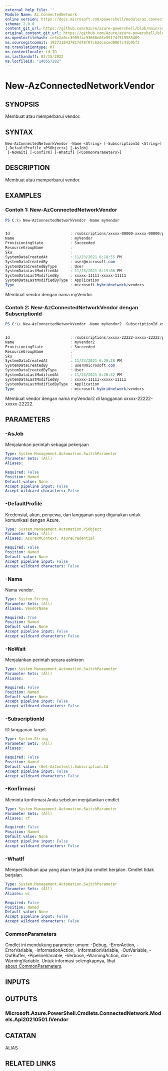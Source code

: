 ```yaml
---
external help file: ''
Module Name: Az.ConnectedNetwork
online version: https://docs.microsoft.com/powershell/module/az.connectednetwork/new-azconnectednetworkvendor
schema: 2.0.0
content_git_url: https://github.com/Azure/azure-powershell/blob/main/src/ConnectedNetwork/help/New-AzConnectedNetworkVendor.md
original_content_git_url: https://github.com/Azure/azure-powershell/blob/main/src/ConnectedNetwork/help/New-AzConnectedNetworkVendor.md
ms.openlocfilehash: ce3e2a0cc3989fac93668e03e95174f519585409
ms.sourcegitcommit: 1927316437817d48f97c62dceced0067c41b95f2
ms.translationtype: MT
ms.contentlocale: id-ID
ms.lasthandoff: 03/15/2022
ms.locfileid: "140557282"
---
```

# New-AzConnectedNetworkVendor

## SYNOPSIS
Membuat atau memperbarui vendor.

## SYNTAX

```
New-AzConnectedNetworkVendor -Name <String> [-SubscriptionId <String>] [-DefaultProfile <PSObject>] [-AsJob]
 [-NoWait] [-Confirm] [-WhatIf] [<CommonParameters>]
```

## DESCRIPTION
Membuat atau memperbarui vendor.

## EXAMPLES

### Contoh 1: New-AzConnectedNetworkVendor
```powershell
PS C:\> New-AzConnectedNetworkVendor -Name myVendor


Id                           : /subscriptions/xxxxx-00000-xxxxx-00000/providers/Microsoft.HybridNetwork/vendors/myVendor
Name                         : myVendor
ProvisioningState            : Succeeded
ResourceGroupName            :
Sku                          :
SystemDataCreatedAt          : 11/23/2021 6:18:55 PM
SystemDataCreatedBy          : user@microsoft.com
SystemDataCreatedByType      : User
SystemDataLastModifiedAt     : 11/23/2021 6:19:08 PM
SystemDataLastModifiedBy     : xxxxx-11111-xxxxx-11111
SystemDataLastModifiedByType : Application
Type                         : microsoft.hybridnetwork/vendors
```

Membuat vendor dengan nama myVendor.

### Contoh 2: New-AzConnectedNetworkVendor dengan SubscriptionId 
```powershell
PS C:\> New-AzConnectedNetworkVendor -Name myVendor2 -SubscriptionId xxxxx-22222-xxxxx-22222


Id                           : /subscriptions/xxxxx-22222-xxxxx-22222/providers/Microsoft.HybridNetwork/vendors/myVendor2
Name                         : myVendor2
ProvisioningState            : Succeeded
ResourceGroupName            :
Sku                          :
SystemDataCreatedAt          : 11/23/2021 6:20:28 PM
SystemDataCreatedBy          : user@microsoft.com
SystemDataCreatedByType      : User
SystemDataLastModifiedAt     : 11/23/2021 6:20:32 PM
SystemDataLastModifiedBy     : xxxxx-11111-xxxxx-11111
SystemDataLastModifiedByType : Application
Type                         : microsoft.hybridnetwork/vendors
```

Membuat vendor dengan nama myVendor2 di langganan xxxxx-22222-xxxxx-22222.

## PARAMETERS

### -AsJob
Menjalankan perintah sebagai pekerjaan

```yaml
Type: System.Management.Automation.SwitchParameter
Parameter Sets: (All)
Aliases:

Required: False
Position: Named
Default value: None
Accept pipeline input: False
Accept wildcard characters: False
```

### -DefaultProfile
Kredensial, akun, penyewa, dan langganan yang digunakan untuk komunikasi dengan Azure.

```yaml
Type: System.Management.Automation.PSObject
Parameter Sets: (All)
Aliases: AzureRMContext, AzureCredential

Required: False
Position: Named
Default value: None
Accept pipeline input: False
Accept wildcard characters: False
```

### -Nama
Nama vendor.

```yaml
Type: System.String
Parameter Sets: (All)
Aliases: VendorName

Required: True
Position: Named
Default value: None
Accept pipeline input: False
Accept wildcard characters: False
```

### -NoWait
Menjalankan perintah secara asinkron

```yaml
Type: System.Management.Automation.SwitchParameter
Parameter Sets: (All)
Aliases:

Required: False
Position: Named
Default value: None
Accept pipeline input: False
Accept wildcard characters: False
```

### -SubscriptionId
ID langganan target.

```yaml
Type: System.String
Parameter Sets: (All)
Aliases:

Required: False
Position: Named
Default value: (Get-AzContext).Subscription.Id
Accept pipeline input: False
Accept wildcard characters: False
```

### -Konfirmasi
Meminta konfirmasi Anda sebelum menjalankan cmdlet.

```yaml
Type: System.Management.Automation.SwitchParameter
Parameter Sets: (All)
Aliases: cf

Required: False
Position: Named
Default value: None
Accept pipeline input: False
Accept wildcard characters: False
```

### -WhatIf
Memperlihatkan apa yang akan terjadi jika cmdlet berjalan.
Cmdlet tidak berjalan.

```yaml
Type: System.Management.Automation.SwitchParameter
Parameter Sets: (All)
Aliases: wi

Required: False
Position: Named
Default value: None
Accept pipeline input: False
Accept wildcard characters: False
```

### CommonParameters
Cmdlet ini mendukung parameter umum: -Debug, -ErrorAction, -ErrorVariable, -InformationAction, -InformationVariable, -OutVariable, -OutBuffer, -PipelineVariable, -Verbose, -WarningAction, dan -WarningVariable. Untuk informasi selengkapnya, lihat [about_CommonParameters](http://go.microsoft.com/fwlink/?LinkID=113216).

## INPUTS

## OUTPUTS

### Microsoft.Azure.PowerShell.Cmdlets.ConnectedNetwork.Models.Api20210501.IVendor

## CATATAN

ALIAS

## RELATED LINKS

